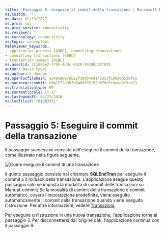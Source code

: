 ```yaml
---
title: 'Passaggio 5: eseguire il commit della transazione | Microsoft Docs'
ms.custom: ''
ms.date: 01/19/2017
ms.prod: sql
ms.prod_service: connectivity
ms.reviewer: ''
ms.technology: connectivity
ms.topic: conceptual
helpviewer_keywords:
- application process [ODBC], committing transactions
- committing transactions [ODBC]
- transaction commit [ODBC]
ms.assetid: 311685e2-f7b5-4ddc-8020-59380cd2f035
author: David-Engel
ms.author: v-daenge
ms.openlocfilehash: e348ce697e512f30db46d14535cf19bd6d530f61
ms.sourcegitcommit: e042272a38fb646df05152c676e5cbeae3f9cd13
ms.translationtype: MT
ms.contentlocale: it-IT
ms.lasthandoff: 04/27/2020
ms.locfileid: "81283351"
---
```

# <a name="step-5-commit-the-transaction"></a>Passaggio 5: Eseguire il commit della transazione
Il passaggio successivo consiste nell'eseguire il commit della transazione, come illustrato nella figura seguente.  
  
 ![Come eseguire il commit di una transazione](../../../odbc/reference/develop-app/media/pr16.gif "PR16")  
  
 Il quinto passaggio consiste nel chiamare **SQLEndTran** per eseguire il commit o il rollback della transazione. L'applicazione esegue questo passaggio solo se imposta la modalità di commit delle transazioni su Manual-commit; Se la modalità di commit della transazione è commit automatico, ovvero l'impostazione predefinita, viene eseguito automaticamente il commit della transazione quando viene eseguita l'istruzione. Per altre informazioni, vedere [Transazioni](../../../odbc/reference/develop-app/transactions-odbc.md).  
  
 Per eseguire un'istruzione in una nuova transazione, l'applicazione torna al passaggio 3. Per disconnettersi dall'origine dati, l'applicazione continua con il passaggio 6.
